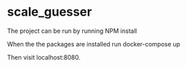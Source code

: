 # scale_guesser
The project can be run by running NPM install

When the the packages are installed run docker-compose up

Then visit localhost:8080.
